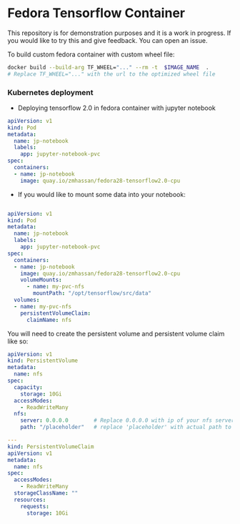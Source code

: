 # Fedora Tensorflow Container

This repository is for demonstration purposes and it is a work in progress. If you would like to try this and give feedback. You can open an issue.


To build custom fedora container with custom wheel file:

```bash
docker build --build-arg TF_WHEEL="..." --rm -t  $IMAGE_NAME  .  
# Replace TF_WHEEL="..." with the url to the optimized wheel file

```

### Kubernetes deployment


* Deploying tensorflow 2.0 in fedora container with jupyter notebook
```yaml
apiVersion: v1
kind: Pod
metadata:
  name: jp-notebook
  labels:
    app: jupyter-notebook-pvc
spec:
  containers:
  - name: jp-notebook
    image: quay.io/zmhassan/fedora28-tensorflow2.0-cpu
```

* If you would like to mount some data into your notebook:

```yaml

apiVersion: v1
kind: Pod
metadata:
  name: jp-notebook
  labels:
    app: jupyter-notebook-pvc
spec:
  containers:
  - name: jp-notebook
    image: quay.io/zmhassan/fedora28-tensorflow2.0-cpu
    volumeMounts:
      - name: my-pvc-nfs
        mountPath: "/opt/tensorflow/src/data"
  volumes:
  - name: my-pvc-nfs
    persistentVolumeClaim:
      claimName: nfs
```

You will need to create the persistent volume and persistent volume claim like so:

```yaml
apiVersion: v1
kind: PersistentVolume
metadata:
  name: nfs
spec:
  capacity:
    storage: 10Gi
  accessModes:
    - ReadWriteMany
  nfs:
    server: 0.0.0.0        # Replace 0.0.0.0 with ip of your nfs server
    path: "/placeholder"   # replace 'placeholder' with actual path to your training dataset  

---
kind: PersistentVolumeClaim
apiVersion: v1
metadata:
  name: nfs
spec:
  accessModes:
    - ReadWriteMany
  storageClassName: ""
  resources:
    requests:
      storage: 10Gi
```


